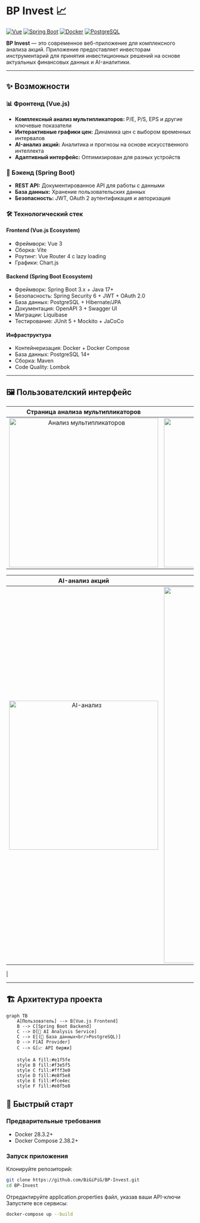 # BP Invest 📈

[![Vue](https://img.shields.io/badge/Vue-3.x-%234FC08D?logo=vuedotjs)](https://vuejs.org/)
[![Spring Boot](https://img.shields.io/badge/Spring%20Boot-3.x-%236DB33F?logo=springboot)](https://spring.io/projects/spring-boot)
[![Docker](https://img.shields.io/badge/Docker-Compose-%232496ED?logo=docker)](https://docker.com)
[![PostgreSQL](https://img.shields.io/badge/PostgreSQL-Database-%234169E1?logo=postgresql)](https://postgresql.org)

**BP Invest** — это современное веб-приложение для комплексного анализа акций. Приложение предоставляет инвесторам инструментарий для принятия инвестиционных решений на основе актуальных финансовых данных и AI-аналитики.

---

## ✨ Возможности

### 📊 Фронтенд (Vue.js)
- **Комплексный анализ мультипликаторов:** P/E, P/S, EPS и другие ключевые показатели
- **Интерактивные графики цен:** Динамика цен с выбором временных интервалов
- **AI-анализ акций:** Аналитика и прогнозы на основе искусственного интеллекта
- **Адаптивный интерфейс:** Оптимизирован для разных устройств

### 🔧 Бэкенд (Spring Boot)
- **REST API:** Документированное API для работы с данными
- **База данных:** Хранение пользовательских данных
- **Безопасность:** JWT, OAuth 2 аутентификация и авторизация

### 🛠️ Технологический стек
#### Frontend (Vue.js Ecosystem)
- Фреймворк: Vue 3
- Сборка: Vite
- Роутинг: Vue Router 4 с lazy loading
- Графики: Chart.js

#### Backend (Spring Boot Ecosystem)
- Фреймворк: Spring Boot 3.x + Java 17+
- Безопасность: Spring Security 6 + JWT + OAuth 2.0
- База данных: PostgreSQL + Hibernate/JPA
- Документация: OpenAPI 3 + Swagger UI
- Миграции: Liquibase
- Тестирование: JUnit 5 + Mockito + JaCoCo

#### Инфраструктура
- Контейнеризация: Docker + Docker Compose
- База данных: PostgreSQL 14+
- Сборка: Maven
- Code Quality: Lombok

---

## 🖼️ Пользователский интерфейс

| Страница анализа мультипликаторов | Интерактивный график цен |
| :---: | :---: |
| <img src="https://github.com/user-attachments/assets/f43f6f6a-2ec1-4657-bd9f-99357cb662cd" width="400" alt="Анализ мультипликаторов"/> | <img src="https://github.com/user-attachments/assets/046dbd33-ef69-48aa-83c4-7ed87bbcb780" width="400" alt="График цен"/> |

| AI-анализ акций | Страница аутентификации |
| :---: | :---: |
| <img src="https://github.com/user-attachments/assets/29968229-846d-487b-9eb6-74ca945be201" width="400" alt="AI-анализ"/> | <img width="1914" height="1009" alt="image" src="https://github.com/user-attachments/assets/ee8fb46c-4124-48f8-86d9-d54148baabf6" />
 |

---

## 🏗️ Архитектура проекта

```mermaid
graph TB
    A[Пользователь] --> B[Vue.js Frontend]
    B --> C[Spring Boot Backend]
    C --> D[🧠 AI Analysis Service]
    C --> E[(💾 База данных<br/>PostgreSQL)]
    D --> F[AI Provider]
    C --> G[📈 API биржи]

    style A fill:#e1f5fe
    style B fill:#f3e5f5
    style C fill:#fff3e0
    style D fill:#e8f5e8
    style E fill:#fce4ec
    style F fill:#e8f5e8
```

## 🚀 Быстрый старт
### Предварительные требования
- Docker 28.3.2+
- Docker Compose 2.38.2+

### Запуск приложения
Клонируйте репозиторий:

```bash
git clone https://github.com/BiGiPiG/BP-Invest.git
cd BP-Invest
```

Отредактируйте application.properties файл, указав ваши API-ключи
Запустите все сервисы:

```bash
docker-compose up --build
```
